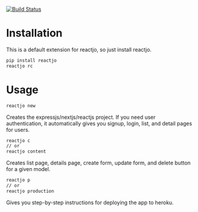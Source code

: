 [![Build Status](https://travis-ci.org/aaron-price/reactjo-nextjs.svg?branch=master)](https://travis-ci.org/aaron-price/reactjo-nextjs)

# Installation
This is a default extension for reactjo, so just install reactjo.

```bash
pip install reactjo
reactjo rc
```

# Usage

```bash
reactjo new
```

Creates the expressjs/nextjs/reactjs project.
If you need user authentication, it automatically gives you signup, login, list, and detail pages for users.

```bash
reactjo c
// or
reactjo content
```
Creates list page, details page, create form, update form, and delete button for
a given model.

```bash
reactjo p
// or
reactjo production
```
Gives you step-by-step instructions for deploying the app to heroku.

